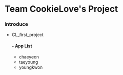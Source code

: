# Team CookieLove's Project

### Introduce
* CL_first_project

  #### - App List
    * chaeyeon
    * taeyoung
    * youngkwon

